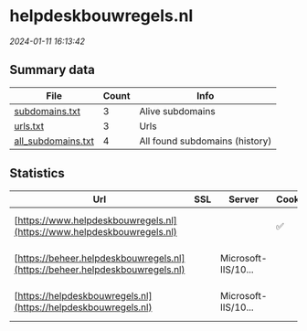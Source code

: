 # helpdeskbouwregels.nl
*2024-01-11 16:13:42*
## Summary data
| File       | Count | Info |
|------------|-------|------|
|[subdomains.txt](/data/helpdeskbouwregels.nl/subdomains.txt)|3|Alive subdomains|
|[urls.txt](/data/helpdeskbouwregels.nl/urls.txt)|3|Urls|
|[all_subdomains.txt](/data/helpdeskbouwregels.nl/all_subdomains.txt)|4|All found subdomains (history)|
## Statistics
| Url | SSL | Server | Cookie | HSTS | CSP | XFO | XXP | RP | Tech |Title |
|------------|-------|------|------|------|------|------|------|------|------|------|
|[https://www.helpdeskbouwregels.nl](https://www.helpdeskbouwregels.nl)| ||:white_check_mark: |:white_check_mark: | | | |:white_check_mark: |Azure Azure Fron...|Home | Veelgeste...|
|[https://beheer.helpdeskbouwregels.nl](https://beheer.helpdeskbouwregels.nl)| |Microsoft-IIS/10...| | | | | |:white_check_mark: |Azure IIS:10.0 M...|Beheer | Veelges...|
|[https://helpdeskbouwregels.nl](https://helpdeskbouwregels.nl)| |Microsoft-IIS/10...| | | | | |:white_check_mark: |Azure HSTS IIS:1...|Home | Veelgeste...|